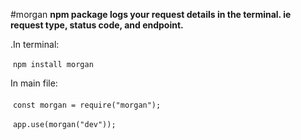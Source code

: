 #morgan
**npm package logs your request details in the terminal. ie request type, status code, and endpoint.**

.In terminal:<br />

&nbsp;`npm install morgan`

In main file:<br /><br />
&nbsp;`const morgan = require("morgan");`

&nbsp;`app.use(morgan("dev"));`
